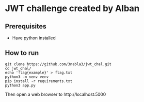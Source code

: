 # JWT challenge created by Alban

## Prerequisites
- Have python installed

## How to run
```
git clone https://github.com/3nabla3/jwt_chal.git
cd jwt_chal/
echo 'flag{example}' > flag.txt
python3 -m venv venv
pip install -r requirements.txt
python3 app.py
```

Then open a web browser to http://localhost:5000